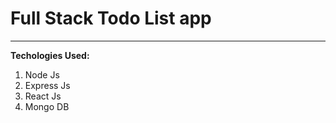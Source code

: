 # Full Stack Todo List app 
---
**Techologies Used:**
1. Node Js 
2. Express Js
3. React Js
4. Mongo DB
